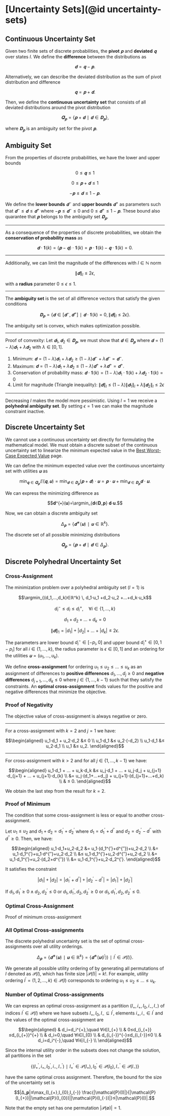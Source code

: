 # [Uncertainty Sets](@id uncertainty-sets)
## Continuous Uncertainty Set
Given two finite sets of discrete probabilities, the **pivot** $𝐩$ and **deviated** $𝐪$ over states $I.$ We define the **difference** between the distributions as

$$𝐝=𝐪-𝐩.$$

Alternatively, we can describe the deviated distribution as the sum of pivot distribution and difference

$$𝐪=𝐩+𝐝.$$

Then, we define the **continuous uncertainty set** that consists of all deviated distributions around the pivot distribution

$$\bar{𝐐}_𝐩=\{𝐩+𝐝∣𝐝∈𝐃_𝐩\},$$

where $𝐃_𝐩$ is an ambiguity set for the pivot $𝐩.$


## Ambiguity Set
From the properties of discrete probabilities, we have the lower and upper bounds

$$0≤𝐪≤1$$

$$0≤𝐩+𝐝≤1$$

$$-𝐩≤𝐝≤1-𝐩.$$

We define the **lower bounds** $𝐝^{-}$ and **upper bounds** $𝐝^{+}$ as parameters such that $𝐝^{-}≤𝐝≤𝐝^{+}$ where $-𝐩≤𝐝^{-}≤0$ and $0≤𝐝^{+}≤1-𝐩.$ These bound also quarantee that $𝐩$ belongs to the ambiguity set $𝐃_𝐩.$

---

As a consequence of the properties of discrete probabilities, we obtain the **conservation of probability mass** as

$$𝐝⋅𝟏(k)=(𝐩-𝐪)⋅𝟏(k)=𝐩⋅𝟏(k)-𝐪⋅𝟏(k)=0.$$

---

Additionally, we can limit the magnitude of the differences with $l∈ℕ$ norm

$$\|𝐝\|_l≤2ϵ,$$

with a **radius** parameter $0≤ϵ≤1.$

---

The **ambiguity set** is the set of all difference vectors that satisfy the given conditions

$$𝐃_𝐩=\{𝐝∈[𝐝^{-},𝐝^{+}]∣ 𝐝⋅𝟏(k)=0,\, \|𝐝\|_l≤2ϵ\}.$$

The ambiguity set is convex, which makes optimization possible.

---

Proof of convexity: Let $𝐝_1,𝐝_2∈𝐃_𝐩,$ we must show that $𝐝∈𝐃_𝐩$ where $𝐝=(1-λ)𝐝_1+λ𝐝_2$ with $λ∈[0,1].$

1) Minimum: $𝐝=(1-λ)𝐝_1+λ𝐝_2≥(1-λ)𝐝^{-}+λ𝐝^{-}=𝐝^{-}.$
2) Maximum: $𝐝=(1-λ)𝐝_1+λ𝐝_2≤(1-λ)𝐝^{+}+λ𝐝^{+}=𝐝^{+}.$
3) Conservation of probability mass: $𝐝⋅𝟏(k)=(1-λ)𝐝_1⋅𝟏(k)+λ𝐝_2⋅𝟏(k)=0$
4) Limit for magnitude (Triangle inequality): $\|𝐝\|_l≤(1-λ)\|𝐝_1\|_l+λ\|𝐝_2\|_l≤2ϵ$

---

Decreasing $l$ makes the model more pessimistic. Using $l=1$ we receive a **polyhedral ambiguity set**. By setting $ϵ=1$ we can make the magnitude constraint inactive.


## Discrete Uncertainty Set
We cannot use a continuous uncertainty set directly for formulating the mathematical model. We must obtain a discrete subset of the continuous uncertainty set to linearize the minimum expected value in the [Best Worst-Case Expected Value](@ref) page.

We can define the minimum expected value over the continuous uncertainty set with utilities $𝐮$ as

$$\min_{𝐪∈\bar{𝐐}_𝐩} 𝔼(𝐪, 𝐮) = \min_{𝐝∈𝐃_𝐩} (𝐩+𝐝)⋅𝐮 = 𝐩⋅𝐮 + \min_{𝐝∈𝐃_𝐩} 𝐝⋅𝐮.$$

We can express the minimizing difference as

$$𝐝^{∗}(𝐮)=\argmin_{𝐝∈𝐃_𝐩} 𝐝⋅𝐮.$$

Now, we can obtain a discrete ambiguity set

$$Δ_𝐩=\{𝐝^{∗}(𝐮)∣𝐮∈ℝ^k\}.$$

The discrete set of all possible minimizing distributions

$$𝐐_𝐩=\{𝐩+𝐝∣𝐝∈Δ_𝐩\}.$$


## Discrete Polyhedral Uncertainty Set
### Cross-Assignment
The minimization problem over a polyhedral ambiguity set $(l=1)$ is

$$\argmin_{(d_1,...,d_k)∈ℝ^k} \, d_1⋅u_1 +d_2⋅u_2 +...+d_k⋅u_k$$

$$d_i^{-} ≤ d_i ≤ d_i^{+}, \quad ∀i∈\{1,...,k\}$$

$$d_1+d_2+...+d_k=0$$

$$\|𝐝\|_1=|d_1|+|d_2|+...+|d_k|≤2ϵ.$$

The parameters are lower bound $d_i^{-}∈[-p_i,0]$ and upper bound $d_i^{+}∈[0,1-p_i]$ for all $i∈\{1,...,k\},$ the radius parameter is $ϵ∈[0,1]$ and an ordering for the utilities $𝐮=(u_1,...,u_k).$

We define **cross-assignment** for ordering $u_1≤u_2≤...≤u_k$ as an assignment of differences to **positive differences** $d_1,...,d_j≥0$ and **negative differences** $d_{j+1},...,d_k≤0$ where $j∈\{1,...,k-1\}$ such that they satisfy the constraints. An **optimal cross-assignment** finds values for the positive and negative differences that minimize the objective.

### Proof of Negativity
The objective value of cross-assignment is always negative or zero.

---

For a cross-assignment with $k=2$ and $j=1$ we have:

$$\begin{aligned}
u_1⋅d_1 + u_2⋅d_2 &≤ 0 \\
u_1⋅d_1 &≤ u_2⋅(-d_2) \\
u_1⋅d_1 &≤ u_2⋅d_1 \\
u_1 &≤ u_2.
\end{aligned}$$

---

For cross-assignment with $k>2$ and for all $j∈\{1,...,k-1\}$ we have:

$$\begin{aligned}
u_1⋅d_1 + ... + u_k⋅d_k &≤ u_j⋅d_1 + ... + u_j⋅d_j + u_{j+1}⋅d_{j+1} + ... + u_{j+1}⋅d_{k} \\
&= u_j⋅(d_1+...+d_j) + u_{j+1}⋅(d_{j+1}+...+d_k) \\
& ≤ 0.
\end{aligned}$$

We obtain the last step from the result for $k=2.$

### Proof of Minimum
The condition that some cross-assignment is less or equal to another cross-assignment.

Let $u_1≤u_2$ and $d_1+d_2=d_1^{′}+d_2^{′}$ where $d_1=d_1^{′}+d^{′′}$ and $d_2=d_2^{′}-d^{′′}$ with $d^{′′}≥0.$ Then, we have:

$$\begin{aligned}
u_1⋅d_1+u_2⋅d_2 &= u_1⋅(d_1^{′}+d^{′′})+u_2⋅d_2 \\
&= u_1⋅d_1^{′}+u_1⋅d^{′′}+u_2⋅d_2 \\
&≤ u_1⋅d_1^{′}+u_2⋅d^{′′}+u_2⋅d_2 \\
&= u_1⋅d_1^{′}+u_2⋅(d_2+d^{′′}) \\
&= u_1⋅d_1^{′}+u_2⋅d_2^{′}.
\end{aligned}$$

It satisfies the constraint

$$|d_1|+|d_2|=|d_1^{′}+d^{′′}|+|d_2^{′}-d^{′′}|=|d_1^{′}|+|d_2^{′}|$$

If $d_1,d_1^{′}≥0 ∧ d_2,d_2^{′}≤0$ or $d_1,d_1^{′},d_2,d_2^{′}≥0$ or $d_1,d_1^{′},d_2,d_2^{′}≤0.$

### Optimal Cross-Assignment
Proof of minimum cross-assignment

### All Optimal Cross-assignments
The discrete polyhedral uncertainty set is the set of optimal cross-assignments over all utility orderings.

$$Δ_𝐩=\{𝐝^{∗}(𝐮)∣𝐮∈ℝ^k\}=\{𝐝^{∗}(𝐮(I^{′}))∣I^{′}∈\mathcal{P}(I)\}.$$

We generate all possible utility ordering of by generating all permutations of $I$ denoted as $\mathcal{P}(I),$ which has finite size $|\mathcal{P}(I)|=k!.$ For example, utility ordering $I^{′}=(1,2,...,k)∈\mathcal{P}(I)$ corresponds to ordering $u_1≤u_2≤...≤u_k.$

### Number of Optimal Cross-assignments
We can express an optimal cross-assignment as a partition $(I_{+},i_{+},I_{0},i_{-},I_{-})$ of indices $I^{′}∈\mathcal{P}(I)$ where we have subsets $I_{+},I_{0},I_{-}⊆I^{′},$ elements $i_{+},i_{-}∈I^{′}$ and the values of the optimal cross-assignment are

$$\begin{aligned}
& d_i=d_i^{+},\quad ∀i∈I_{+} \\
& 0≤d_{i_{+}}≤d_{i_{+}}^{+} \\
& d_i=0,\quad ∀i∈I_{0} \\
& d_{i_{-}}^{-}≤d_{i_{-}}≤0 \\
& d_i=d_i^{-},\quad ∀i∈I_{-} \\
\end{aligned}$$

Since the internal utility order in the subsets does not change the solution, all partitions in the set

$$\{(I_{+}^{′},i_{+},I_{0}^{′},i_{-},I_{-}^{′})∣ I_{+}^{′}∈\mathcal{P}(I_{+}), I_{0}^{′}∈\mathcal{P}(I_{0}), I_{-}^{′}∈\mathcal{P}(I_{-})\}$$

have the same optimal cross assignment. Therefore, the bound for the size of the uncertainty set is

$$|Δ_𝐩|≤\max_{I_{+},I_{0},I_{-}} \frac{|\mathcal{P}(I)|}{|\mathcal{P}(I_{+})||\mathcal{P}(I_{0})||\mathcal{P}(I_{-})|}≤|\mathcal{P}(I)|.$$

Note that the empty set has one permutation $|\mathcal{P}(∅)|=1.$
